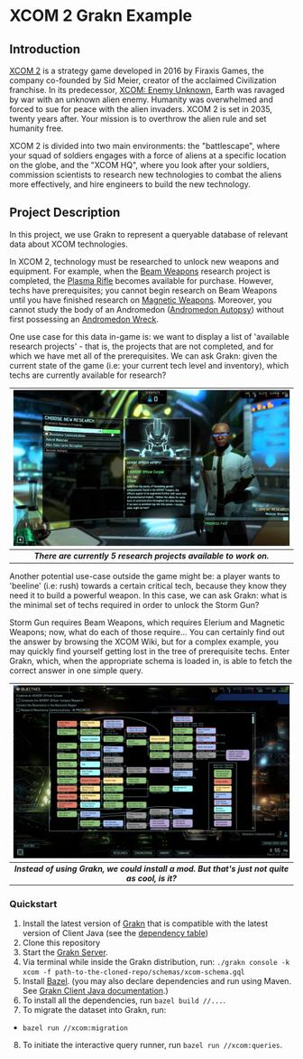 # XCOM 2 Grakn Example

## Introduction

[XCOM 2](https://en.wikipedia.org/wiki/XCOM_2) is a strategy game developed in 2016 by Firaxis Games, the company co-founded by Sid Meier, creator of the acclaimed Civilization franchise. In its predecessor, [XCOM: Enemy Unknown](https://en.wikipedia.org/wiki/XCOM:_Enemy_Unknown), Earth was ravaged by war with an unknown alien enemy. Humanity was overwhelmed and forced to sue for peace with the alien invaders. XCOM 2 is set in 2035, twenty years after. Your mission is to overthrow the alien rule and set humanity free.

XCOM 2 is divided into two main environments: the "battlescape", where your squad of soldiers engages with a force of aliens at a specific location on the globe, and the "XCOM HQ", where you look after your soldiers, commission scientists to research new technologies to combat the aliens more effectively, and hire engineers to build the new technology.

## Project Description

In this project, we use Grakn to represent a queryable database of relevant data about XCOM technologies.

In XCOM 2, technology must be researched to unlock new weapons and equipment. For example, when the [Beam Weapons](https://xcom.fandom.com/wiki/Beam_Weapons_(research)) research project is completed, the [Plasma Rifle](https://xcom.fandom.com/wiki/Plasma_Rifle_(XCOM_2)) becomes available for purchase. However, techs have prerequisites; you cannot begin research on Beam Weapons until you have finished research on [Magnetic Weapons](https://xcom.fandom.com/wiki/Magnetic_Weapons). Moreover, you cannot study the body of an Andromedon ([Andromedon Autopsy](https://xcom.fandom.com/wiki/Andromedon_Autopsy)) without first possessing an [Andromedon Wreck](https://xcom.fandom.com/wiki/Andromedon_Wreck).

One use case for this data in-game is: we want to display a list of 'available research projects' - that is, the projects that are not completed, and for which we have met all of the prerequisites. We can ask Grakn: given the current state of the game (i.e: your current tech level and inventory), which techs are currently available for research?

| ![research screen](images/xcom2-research-screen.jpg?raw=true) |
|:--:|
| ***There are currently 5 research projects available to work on.*** |

Another potential use-case outside the game might be: a player wants to 'beeline' (i.e: rush) towards a certain critical tech, because they know they need it to build a powerful weapon. In this case, we can ask Grakn: what is the minimal set of techs required in order to unlock the Storm Gun?

Storm Gun requires Beam Weapons, which requires Elerium and Magnetic Weapons; now, what do each of those require... You can certainly find out the answer by browsing the XCOM Wiki, but for a complex example, you may quickly find yourself getting lost in the tree of prerequisite techs. Enter Grakn, which, when the appropriate schema is loaded in, is able to fetch the correct answer in one simple query.

| ![tech tree](images/tech-tree-mod.jpg?raw=true) |
|:--:|
| ***Instead of using Grakn, we could install a mod. But that's just not quite as cool, is it?*** |

### Quickstart
1. Install the latest version of [Grakn](https://github.com/graknlabs/grakn/releases) that is compatible with the latest version of Client Java (see the [dependency table](http://dev.grakn.ai/docs/client-api/java#dependencies))
2. Clone this repository
3. Start the [Grakn Server](http://dev.grakn.ai/docs/running-grakn/install-and-run#start-the-grakn-server).
4. Via terminal while inside the Grakn distribution, run: `./grakn console -k xcom -f path-to-the-cloned-repo/schemas/xcom-schema.gql`
5. Install [Bazel](https://docs.bazel.build/versions/master/install.html). (you may also declare dependencies and run using Maven. See [Grakn Client Java documentation](http://dev.grakn.ai/docs/client-api/java).)
6. To install all the dependencies, run `bazel build //...`.
7. To migrate the dataset into Grakn, run:
- `bazel run //xcom:migration`
8. To initiate the interactive query runner, run `bazel run //xcom:queries`.
